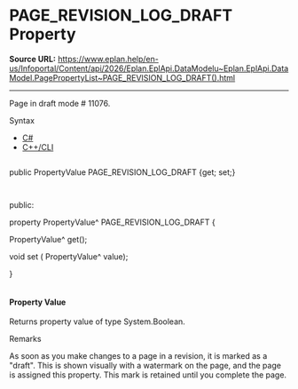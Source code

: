 # PAGE_REVISION_LOG_DRAFT Property

**Source URL:** https://www.eplan.help/en-us/Infoportal/Content/api/2026/Eplan.EplApi.DataModelu~Eplan.EplApi.DataModel.PagePropertyList~PAGE_REVISION_LOG_DRAFT().html

---

Page in draft mode # 11076.

Syntax

- [C#](#i-syntax-CS)
- [C++/CLI](#i-syntax-CPP2005)

```
```
public PropertyValue PAGE_REVISION_LOG_DRAFT {get; set;}
```
```

```
```
public:

property PropertyValue^ PAGE_REVISION_LOG_DRAFT {

   PropertyValue^ get();

   void set (    PropertyValue^ value);

}
```
```

#### Property Value

Returns property value of type System.Boolean.

Remarks

As soon as you make changes to a page in a revision, it is marked as a "draft". This is shown visually with a watermark on the page, and the page is assigned this property. This mark is retained until you complete the page.
